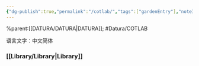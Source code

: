 ```yaml
---
{"dg-publish":true,"permalink":"/cotlab/","tags":["gardenEntry"],"noteIcon":""}
---
```


%parent:[[DATURA/DATURA\|DATURA]]; #Datura/COTLAB



语言文字：中文简体

### [[Library/Library\|Library]]


